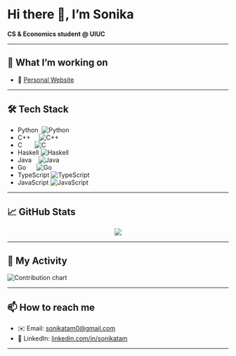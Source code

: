 # Hi there 👋, I’m Sonika  
**CS & Economics student @ UIUC**  

---

## 🚀 What I’m working on  
- 🔗 [Personal Website](https://sonikatam.github.io)  

---

## 🛠️ Tech Stack  
- Python  ![Python](https://img.shields.io/badge/Python-3776AB?style=flat-square&logo=python)  
- C++     ![C++](https://img.shields.io/badge/C%2B%2B-00599C?style=flat-square&logo=c%2B%2B)  
- C       ![C](https://img.shields.io/badge/C-00599C?style=flat-square&logo=c)  
- Haskell ![Haskell](https://img.shields.io/badge/Haskell-5294E2?style=flat-square&logo=haskell)  
- Java    ![Java](https://img.shields.io/badge/Java-007396?style=flat-square&logo=java)  
- Go      ![Go](https://img.shields.io/badge/Go-00ADD8?style=flat-square&logo=go)  
- TypeScript ![TypeScript](https://img.shields.io/badge/TypeScript-3178C6?style=flat-square&logo=typescript)  
- JavaScript ![JavaScript](https://img.shields.io/badge/JavaScript-F7DF1E?style=flat-square&logo=javascript)  

---

## 📈 GitHub Stats  
<div align="center">
  <img src="https://github-readme-stats.vercel.app/api?username=sonikatam&show_icons=true&theme=default" />
</div>

---

## 📅 My Activity  
<img src="https://ghchart.rshah.org/sonikatam" alt="Contribution chart" />

---

## 📫 How to reach me  
- ✉️ Email: [sonikatam0@gmail.com](mailto:sonikatam0@gmail.com)  
- 🔗 LinkedIn: [linkedin.com/in/sonikatam](https://linkedin.com/in/sonikatam)  

---
